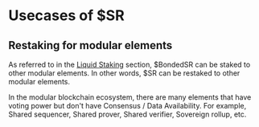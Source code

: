 # Usecases of $SR

## Restaking for modular elements

As referred to in the [Liquid Staking](../sunrise/liquid-staking.md) section, $BondedSR can be staked to other modular elements. In other words, $SR can be restaked to other modular elements.

In the modular blockchain ecosystem, there are many elements that have voting power but don't have Consensus / Data Availability. For example, Shared sequencer, Shared prover, Shared verifier, Sovereign rollup, etc.
